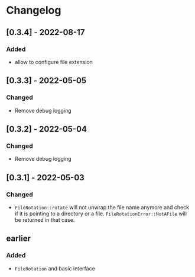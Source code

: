 # Changelog

## [0.3.4] - 2022-08-17
### Added
- allow to configure file extension

## [0.3.3] - 2022-05-05
### Changed
- Remove debug logging

## [0.3.2] - 2022-05-04
### Changed
- Remove debug logging

## [0.3.1] - 2022-05-03
### Changed
- `FileRotation::rotate` will not unwrap the file name anymore and check if it is pointing to a directory or a file. `FileRotationError::NotAFile` will be returned in that case.

## earlier
### Added
- `FileRotation` and basic interface
